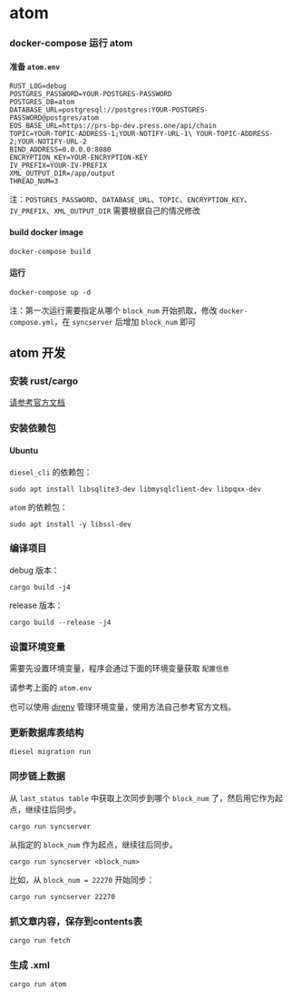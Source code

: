 # atom

### docker-compose 运行 atom

#### 准备 `atom.env`

```
RUST_LOG=debug
POSTGRES_PASSWORD=YOUR-POSTGRES-PASSWORD
POSTGRES_DB=atom
DATABASE_URL=postgresql://postgres:YOUR-POSTGRES-PASSWORD@postgres/atom
EOS_BASE_URL=https://prs-bp-dev.press.one/api/chain
TOPIC=YOUR-TOPIC-ADDRESS-1;YOUR-NOTIFY-URL-1\ YOUR-TOPIC-ADDRESS-2;YOUR-NOTIFY-URL-2
BIND_ADDRESS=0.0.0.0:8080
ENCRYPTION_KEY=YOUR-ENCRYPTION-KEY
IV_PREFIX=YOUR-IV-PREFIX
XML_OUTPUT_DIR=/app/output
THREAD_NUM=3
```

注：`POSTGRES_PASSWORD`、`DATABASE_URL`、`TOPIC`、`ENCRYPTION_KEY`、`IV_PREFIX`、`XML_OUTPUT_DIR` 需要根据自己的情况修改

#### build docker image

```
docker-compose build
```

#### 运行

```
docker-compose up -d
```

注：第一次运行需要指定从哪个 `block_num` 开始抓取，修改 `docker-compose.yml`，在 `syncserver` 后增加 `block_num` 即可

## atom 开发

### 安装 rust/cargo

[请参考官方文档](https://rustlang-cn.org/office/rust/book/getting-started/ch01-01-installation.html)

### 安装依赖包

#### Ubuntu

`diesel_cli` 的依赖包：

```
sudo apt install libsqlite3-dev libmysqlclient-dev libpqxx-dev
```

`atom` 的依赖包：

```
sudo apt install -y libssl-dev
```

### 编译项目

debug 版本：

```
cargo build -j4
```

release 版本：

```
cargo build --release -j4
```

### 设置环境变量

需要先设置环境变量，程序会通过下面的环境变量获取 `配置信息`

请参考上面的 `atom.env`

也可以使用 [direnv](https://direnv.net/) 管理环境变量，使用方法自己参考官方文档。

### 更新数据库表结构

```
diesel migration run
```

### 同步链上数据

从 `last_status table` 中获取上次同步到哪个 `block_num` 了，然后用它作为起点，继续往后同步。

```
cargo run syncserver
```

从指定的 `block_num` 作为起点，继续往后同步。

```
cargo run syncserver <block_num>
```

比如，从 `block_num = 22270` 开始同步：

```
cargo run syncserver 22270
```

### 抓文章内容，保存到contents表

```
cargo run fetch
```

### 生成 <topic>.xml

```
cargo run atom
```
